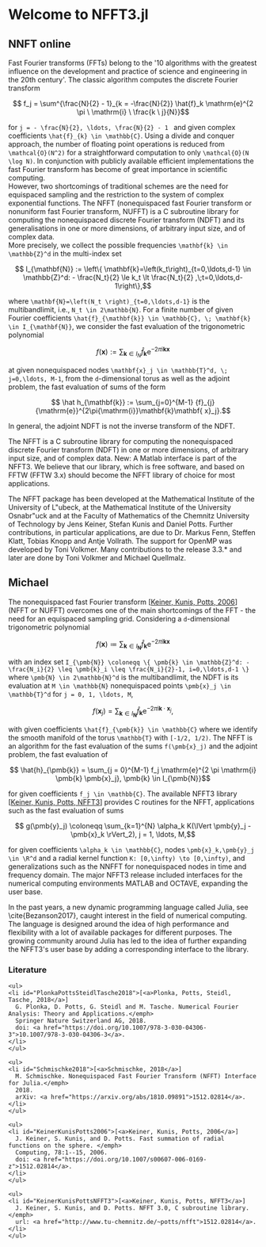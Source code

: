 # Welcome to NFFT3.jl

## NNFT online 
Fast Fourier transforms (FFTs) belong to the '10 algorithms with the greatest influence on the development and practice of science and engineering in the 20th century'. The classic algorithm computes the discrete Fourier transform

```math
	f_j = \sum^{\frac{N}{2} - 1}_{k = -\frac{N}{2}} \hat{f}_k \mathrm{e}^{2 \pi \ \mathrm{i} \ \frac{k \ j}{N}}
```

for ``j = - \frac{N}{2}, \ldots, \frac{N}{2} - 1 `` and given complex coefficients ``\hat{f}_{k} \in \mathbb{C}``. Using a divide and conquer approach, the number of floating point operations is reduced from ``\mathcal{O}(N^2)`` for a straightforward computation to only ``\mathcal{O}(N \log N)``. In conjunction with publicly available efficient implementations the fast Fourier transform has become of great importance in scientific computing.
\
However, two shortcomings of traditional schemes are the need for equispaced sampling and the restriction to the system of complex exponential functions. The NFFT (nonequispaced fast Fourier transform or nonuniform fast Fourier transform, NUFFT) is a C subroutine library for computing the nonequispaced discrete Fourier transform (NDFT) and its generalisations in one or more dimensions, of arbitrary input size, and of complex data.
\
More precisely, we collect the possible frequencies ``\mathbf{k} \in \mathbb{Z}^d`` in the multi-index set

```math
  	I_{\mathbf{N}} := \left\{ \mathbf{k}=\left(k_t\right)_{t=0,\ldots,d-1} \in \mathbb{Z}^d: - \frac{N_t}{2} \le k_t \lt \frac{N_t}{2} ,\;t=0,\ldots,d-1\right\},
```

where ``\mathbf{N}=\left(N_t \right)_{t=0,\ldots,d-1}`` is the multibandlimit, i.e., ``N_t \in 2\mathbb{N}``. For a finite number of given Fourier coefficients ``\hat{f}_{\mathbf{k}} \in \mathbb{C}, \; \mathbf{k} \in I_{\mathbf{N}}``, we consider the fast evaluation of the trigonometric polynomial

```math
  	f\left(\mathbf{x}\right) := \sum_{ \mathbf{k}\in I_{ N}} \hat{f}_{\mathbf{ k}} {\mathrm{e}}^{-2\pi{\mathrm{i}}\mathbf{k}\mathbf{ x}}
```
 
at given nonequispaced nodes ``\mathbf{x}_j \in \mathbb{T}^d, \; j=0,\ldots, M-1``, from the ``d``-dimensional torus as well as the adjoint problem, the fast evaluation of sums of the form

```math
  	\hat h_{\mathbf{k}} := \sum_{j=0}^{M-1} {f}_{j} {\mathrm{e}}^{2\pi{\mathrm{i}}\mathbf{k}\mathbf{ x}_j}.
```

In general, the adjoint NDFT is not the inverse transform of the NDFT.

The NFFT is a C subroutine library for computing the nonequispaced discrete Fourier transform (NDFT) in one or more dimensions, of arbitrary input size, and of complex data. New: A Matlab interface is part of the NFFT3. We believe that our library, which is free software, and based on FFTW (FFTW 3.x) should become the NFFT library of choice for most applications.

The NFFT package has been developed at the Mathematical Institute of the University of L\"ubeck, at the Mathematical Institute of the University Osnabr\"uck and at the Faculty of Mathematics of the Chemnitz University of Technology by Jens Keiner, Stefan Kunis and Daniel Potts. Further contributions, in particular applications, are due to Dr. Markus Fenn, Steffen Klatt, Tobias Knopp and Antje Vollrath. The support for OpenMP was developed by Toni Volkmer. Many contributions to the release 3.3.* and later are done by Toni Volkmer and Michael Quellmalz.

## Michael

The nonequispaced fast Fourier transform [[Keiner, Kunis, Potts, 2006](#KeinerKunisPotts2006)] (NFFT or NUFFT) overcomes one of the main shortcomings of the FFT - the need for an equispaced sampling grid. Considering a ``d``-dimensional trigonometric polynomial 

```math
  	f(\pmb{x}) \coloneqq \sum_{ \pmb{k} \in I_{\pmb{N}}} \hat{f}_{\pmb{k}} \mathrm{e}^{-2\pi\mathrm{i} \pmb{k}\pmb{x}}
```

with an index set ``I_{\pmb{N}} \coloneqq \{ \pmb{k} \in \mathbb{Z}^d: -\frac{N_i}{2} \leq \pmb{k}_i \leq \frac{N_i}{2}-1, i=0,\ldots,d-1 \}`` where ``\pmb{N} \in 2\mathbb{N}^d`` is the multibandlimit, the NDFT is its evaluation at ``M \in \mathbb{N}`` nonequispaced points ``\pmb{x}_j \in \mathbb{T}^d`` for ``j = 0, 1, \ldots, M``,

```math
  	f(\pmb{x}_j) =\sum_{\pmb{k} \in I_{\pmb{N}}} \hat{f}_{\pmb{k}} \mathrm{e}^{-2 \pi \mathrm{i} \pmb{k} \cdot \pmb{x}_j},
```

with given coefficients ``\hat{f}_{\pmb{k}} \in \mathbb{C}`` where we identify the smooth manifold of the torus ``\mathbb{T}`` with ``[-1/2, 1/2)``. The NFFT is an algorithm for the fast evaluation of the sums ``f(\pmb{x}_j)`` and the adjoint problem, the fast evaluation of

```math
	\hat{h}_{\pmb{k}} = \sum_{j = 0}^{M-1} f_j \mathrm{e}^{2 \pi \mathrm{i} \pmb{k} \pmb{x}_j}, \pmb{k} \in I_{\pmb{N}}
```

for given coefficients ``f_j \in \mathbb{C}``. The available NFFT3 library [[Keiner, Kunis, Potts, NFFT3](#KeinerKunisPottsNFFT3)] provides C routines for the NFFT, applications such as the fast evaluation of sums

```math
  	g(\pmb{y}_j) \coloneqq \sum_{k=1}^{N} \alpha_k K(\lVert \pmb{y}_j - \pmb{x}_k \rVert_2), j = 1, \ldots, M,
```

for given coefficients ``\alpha_k \in \mathbb{C}``, nodes ``\pmb{x}_k,\pmb{y}_j \in \R^d``  and a radial kernel function ``K: [0,\infty) \to [0,\infty)``, and generalizations such as the NNFFT for nonequispaced nodes in time and frequency domain. The major NFFT3 release included interfaces for the numerical computing environments MATLAB and OCTAVE, expanding the user base.  

In the past years, a new dynamic programming language called Julia, see \cite{Bezanson2017}, caught interest in the field of numerical computing. The language is designed around the idea of high performance and flexibility with a lot of available packages for different purposes. The growing community around Julia has led to the idea of further expanding the NFFT3's user base by adding a corresponding interface to the library. 


### Literature

```@raw html
<ul>
<li id="PlonkaPottsSteidlTasche2018">[<a>Plonka, Potts, Steidl, Tasche, 2018</a>]
  G. Plonka, D. Potts, G. Steidl and M. Tasche. Numerical Fourier Analysis: Theory and Applications.</emph>
  Springer Nature Switzerland AG, 2018.
  doi: <a href="https://doi.org/10.1007/978-3-030-04306-3">10.1007/978-3-030-04306-3</a>.
</li>
</ul>
```

```@raw html
<ul>
<li id="Schmischke2018">[<a>Schmischke, 2018</a>]
  M. Schmischke. Nonequispaced Fast Fourier Transform (NFFT) Interface for Julia.</emph>
  2018.
  arXiv: <a href="https://arxiv.org/abs/1810.09891">1512.02814</a>.
</li>
</ul>
```

```@raw html
<ul>
<li id="KeinerKunisPotts2006">[<a>Keiner, Kunis, Potts, 2006</a>]
  J. Keiner, S. Kunis, and D. Potts. Fast summation of radial functions on the sphere. </emph>
  Computing, 78:1--15, 2006.
  doi: <a href="https://doi.org/10.1007/s00607-006-0169-z">1512.02814</a>.
</li>
</ul>
```

```@raw html
<ul>
<li id="KeinerKunisPottsNFFT3">[<a>Keiner, Kunis, Potts, NFFT3</a>]
  J. Keiner, S. Kunis, and D. Potts. NFFT 3.0, C subroutine library. </emph>
  url: <a href="http://www.tu-chemnitz.de/~potts/nfft">1512.02814</a>.
</li>
</ul>
```